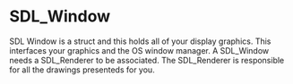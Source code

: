 # SDL_Window
SDL Window is a struct and this holds all of your display graphics. This interfaces your graphics and the OS window manager. A SDL_Window needs a SDL_Renderer to be associated. The SDL_Renderer is responsible for all the drawings presenteds for you.